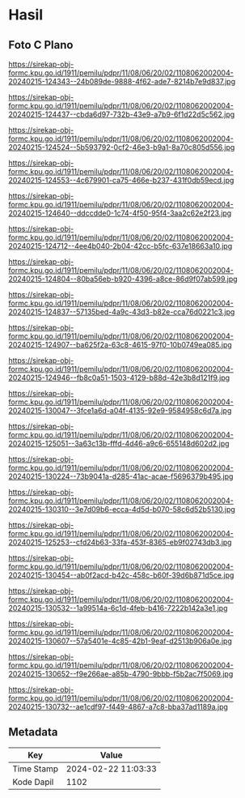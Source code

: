 # Hasil

## Foto C Plano

https://sirekap-obj-formc.kpu.go.id/1911/pemilu/pdpr/11/08/06/20/02/1108062002004-20240215-124343--24b089de-9888-4f62-ade7-8214b7e9d837.jpg

https://sirekap-obj-formc.kpu.go.id/1911/pemilu/pdpr/11/08/06/20/02/1108062002004-20240215-124437--cbda6d97-732b-43e9-a7b9-6f1d22d5c562.jpg

https://sirekap-obj-formc.kpu.go.id/1911/pemilu/pdpr/11/08/06/20/02/1108062002004-20240215-124524--5b593792-0cf2-46e3-b9a1-8a70c805d556.jpg

https://sirekap-obj-formc.kpu.go.id/1911/pemilu/pdpr/11/08/06/20/02/1108062002004-20240215-124553--4c679901-ca75-466e-b237-431f0db59ecd.jpg

https://sirekap-obj-formc.kpu.go.id/1911/pemilu/pdpr/11/08/06/20/02/1108062002004-20240215-124640--ddccdde0-1c74-4f50-95f4-3aa2c62e2f23.jpg

https://sirekap-obj-formc.kpu.go.id/1911/pemilu/pdpr/11/08/06/20/02/1108062002004-20240215-124712--4ee4b040-2b04-42cc-b5fc-637e18663a10.jpg

https://sirekap-obj-formc.kpu.go.id/1911/pemilu/pdpr/11/08/06/20/02/1108062002004-20240215-124804--80ba56eb-b920-4396-a8ce-86d9f07ab599.jpg

https://sirekap-obj-formc.kpu.go.id/1911/pemilu/pdpr/11/08/06/20/02/1108062002004-20240215-124837--57135bed-4a9c-43d3-b82e-cca76d0221c3.jpg

https://sirekap-obj-formc.kpu.go.id/1911/pemilu/pdpr/11/08/06/20/02/1108062002004-20240215-124907--ba625f2a-63c8-4615-97f0-10b0749ea085.jpg

https://sirekap-obj-formc.kpu.go.id/1911/pemilu/pdpr/11/08/06/20/02/1108062002004-20240215-124946--fb8c0a51-1503-4129-b88d-42e3b8d121f9.jpg

https://sirekap-obj-formc.kpu.go.id/1911/pemilu/pdpr/11/08/06/20/02/1108062002004-20240215-130047--3fce1a6d-a04f-4135-92e9-9584958c6d7a.jpg

https://sirekap-obj-formc.kpu.go.id/1911/pemilu/pdpr/11/08/06/20/02/1108062002004-20240215-125051--3a63c13b-fffd-4d46-a9c6-655148d602d2.jpg

https://sirekap-obj-formc.kpu.go.id/1911/pemilu/pdpr/11/08/06/20/02/1108062002004-20240215-130224--73b9041a-d285-41ac-acae-f5696379b495.jpg

https://sirekap-obj-formc.kpu.go.id/1911/pemilu/pdpr/11/08/06/20/02/1108062002004-20240215-130310--3e7d09b6-ecca-4d5d-b070-58c6d52b5130.jpg

https://sirekap-obj-formc.kpu.go.id/1911/pemilu/pdpr/11/08/06/20/02/1108062002004-20240215-125253--cfd24b63-33fa-453f-8365-eb9f02743db3.jpg

https://sirekap-obj-formc.kpu.go.id/1911/pemilu/pdpr/11/08/06/20/02/1108062002004-20240215-130454--ab0f2acd-b42c-458c-b60f-39d6b871d5ce.jpg

https://sirekap-obj-formc.kpu.go.id/1911/pemilu/pdpr/11/08/06/20/02/1108062002004-20240215-130532--1a99514a-6c1d-4feb-b416-7222b142a3e1.jpg

https://sirekap-obj-formc.kpu.go.id/1911/pemilu/pdpr/11/08/06/20/02/1108062002004-20240215-130607--57a5401e-4c85-42b1-9eaf-d2513b906a0e.jpg

https://sirekap-obj-formc.kpu.go.id/1911/pemilu/pdpr/11/08/06/20/02/1108062002004-20240215-130652--f9e266ae-a85b-4790-9bbb-f5b2ac7f5069.jpg

https://sirekap-obj-formc.kpu.go.id/1911/pemilu/pdpr/11/08/06/20/02/1108062002004-20240215-130732--ae1cdf97-f449-4867-a7c8-bba37ad1189a.jpg


## Metadata

| Key        | Value               |
| ---------- | ------------------- |
| Time Stamp | 2024-02-22 11:03:33 |
| Kode Dapil | 1102                |



